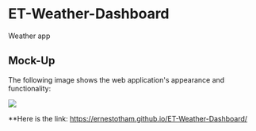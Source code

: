 # ET-Weather-Dashboard
Weather app



## Mock-Up

The following image shows the web application's appearance and functionality:


<img src='https://user-images.githubusercontent.com/23125242/146104367-e3dd10eb-6c7e-439f-bce1-ffa883feab2d.jpg'>


**Here is the link: https://ernestotham.github.io/ET-Weather-Dashboard/
